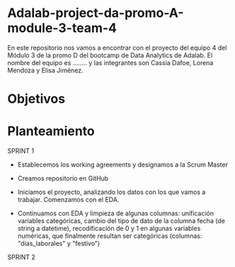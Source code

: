 # Adalab-project-da-promo-A-module-3-team-4
En este repositorio nos vamos a encontrar con el proyecto del equipo 4 del Módulo 3 de la promo D del bootcamp de Data Analytics de Adalab. El nombre del equipo es ........  y las integrantes son Cassia Dafoe, Lorena Mendoza y Elisa Jiménez.

# Objetivos

# Planteamiento
SPRINT 1 
- Establecemos los working agreements y designamos a la Scrum Master
- Creamos repositorio en GitHub
- Iniciamos el proyecto, analizando los datos con los que vamos a trabajar. Comenzamos con el EDA.

- Continuamos con EDA y limpieza de algunas columnas: unificación variables categóricas, cambio del tipo de dato de la columna fecha (de string a datetime), recodificación de  0 y 1 en algunas variables numéricas, que finalmente resultan ser categóricas (columnas: "días_laborales" y "festivo")


SPRINT 2
